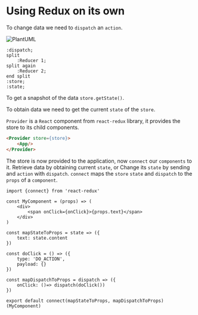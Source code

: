 # Using Redux on its own
To change data we need to `dispatch` an `action`.

![PlantUML](http://www.plantuml.com/plantuml/png/SoWkIImgAStDuR9AoImkI2n9ph3cAYx8oIpXKW02gw3KbDBar285GwYeGc9wOcQU0ggaaJLNQbwA0aIRLN59Vb6gDOXEB07I3a0feFa0)
```plantuml
:dispatch;
split
    :Reducer 1;
split again 
    :Reducer 2;
end split
:store;
:state;
```

To get a snapshot of the data `store.getState()`.

To obtain data we need to get the current `state` of the `store`.

`Provider` is a `React` component from `react-redux` library, it provides the store to its child components.

```html
<Provider store={store}>
    <App/>
</Provider>
```

The store is now provided to the application, now `connect` our `components` to it. Retrieve data by obtaining current `state`, or Change its `state` by sending and `action` with `dispatch`. `connect` maps the `store` `state` and `dispatch` to the `props` of a `component`.

```tsx
import {connect} from 'react-redux'

const MyComponent = (props) => (
    <div>
        <span onClick={onClick}>{props.text}</span>
    </div>
)

const mapStateToProps = state => ({
    text: state.content
})

const doClick = () => ({
    type: 'DO_ACTION',
    payload: {}
})

const mapDispatchToProps = dispatch => ({
    onClick: ()=> dispatch(doClick())
})

export default connect(mapStateToProps, mapDispatchToProps)(MyComponent)
```